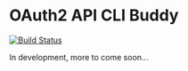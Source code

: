 # OAuth2 API CLI Buddy

[![Build Status](https://travis-ci.org/fonsecapeter/api-buddy?branch=master)](https://travis-ci.org/fonsecapeter/api-buddy.svg)

In development, more to come soon...
